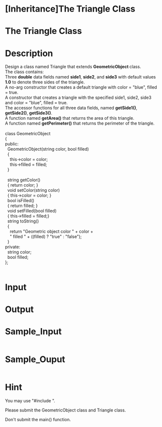 # [Inheritance]The Triangle Class

# The Triangle Class

# Description
<p>Design a class named Triangle that extends <strong>GeometricObject </strong>class.<br />
The class contains:<br />
Three <strong>double</strong> data fields named <strong>side1</strong>, <strong>side2</strong>, and <strong>side3</strong> with default values <strong>1.0</strong> to denote three sides of the triangle.<br />
A no-arg constructor that creates a default triangle with color = &quot;blue&quot;, filled = true.<br />
A constructor that creates a triangle with the specified side1, side2, side3 and color = &quot;blue&quot;, filled = true.<br />
The accessor functions for all three data fields, named <strong>getSide1()</strong>, <strong>getSide2()</strong>, <strong>getSide3()</strong>.<br />
A function named <strong>getArea()</strong> that returns the area of this triangle.<br />
A function named <strong>getPerimeter()</strong> that returns the perimeter of the triangle.<br />
<br />
class GeometricObject<br />
{<br />
public:<br />
&nbsp; GeometricObject(string color, bool filled)<br />
&nbsp; {<br />
&nbsp;&nbsp;&nbsp; this-&gt;color = color;<br />
&nbsp;&nbsp;&nbsp; this-&gt;filled = filled;<br />
&nbsp; }<br />
&nbsp; <br />
&nbsp; string getColor()<br />
&nbsp; { return color; }<br />
&nbsp; void setColor(string color)<br />
&nbsp; { this-&gt;color = color; }<br />
&nbsp; bool isFilled()<br />
&nbsp; { return filled; }<br />
&nbsp; void setFilled(bool filled)<br />
&nbsp; { this-&gt;filled = filled;}<br />
&nbsp; string toString()<br />
&nbsp; {<br />
&nbsp;&nbsp;&nbsp; return &quot;Geometric object color &quot; + color +<br />
&nbsp;&nbsp;&nbsp; &quot; filled &quot; + ((filled) ? &quot;true&quot; : &quot;false&quot;);<br />
&nbsp; }<br />
private:<br />
&nbsp; string color;<br />
&nbsp; bool filled;<br />
};<br />
&nbsp;</p>

# Input


# Output


# Sample_Input
```

```

# Sample_Ouput
```

```

# Hint
<p>You may use "#include <cmath>".</p>
<p>Please submit the GeometricObject class and Triangle class.</p>
<p>Don't submit the main() function.</p>

